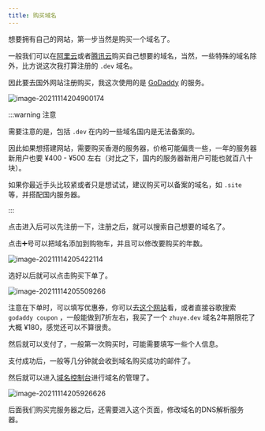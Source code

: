 ```yaml
---
title: 购买域名
---
```


想要拥有自己的网站，第一步当然是购买一个域名了。

一般我们可以在[阿里云](https://wanwang.aliyun.com/domain)或者[腾讯云](https://dnspod.cloud.tencent.com/)购买自己想要的域名，当然，一些特殊的域名除外，比方说这次我打算注册的 `.dev` 域名。

因此要去国外网站注册购买，我这次使用的是 [GoDaddy](https://sg.godaddy.com/) 的服务。



![image-20211114204900174](https://zhuye-1308301598.file.myqcloud.com/markdown/image-20211114204900174.png)



:::warning 注意

需要注意的是，包括 `.dev` 在内的一些域名国内是无法备案的。

因此如果想搭建网站，需要购买香港的服务器，价格可能偏贵一些，一年的服务器新用户也要 ¥400 - ¥500 左右（对比之下，国内的服务器新用户可能也就百八十块）。

如果你最近手头比较紧或者只是想试试，建议购买可以备案的域名，如 `.site` 等，并搭配国内服务器。

:::



点击进入后可以先注册一下，注册之后，就可以搜索自己想要的域名了。

点击➕号可以把域名添加到购物车，并且可以修改要购买的年数。

![image-20211114205422114](https://zhuye-1308301598.file.myqcloud.com/markdown/image-20211114205422114.png)

选好以后就可以点击购买下单了。

![image-20211114205509266](https://zhuye-1308301598.file.myqcloud.com/markdown/image-20211114205509266.png)

注意在下单时，可以填写优惠券，你可以去[这个网站](https://coupons.thedailybeast.com/coupons/godaddy)看，或者直接谷歌搜索  `godaddy coupon` ，一般能做到7折左右，我买了一个 `zhuye.dev` 域名2年期限花了大概 ¥180，感觉还可以不算很贵。

然后就可以支付了，一般第一次购买时，可能需要填写一些个人信息。

支付成功后，一般等几分钟就会收到域名购买成功的邮件了。

然后就可以进入[域名控制台](https://dcc.godaddy.com/domains)进行域名的管理了。

![image-20211114205926626](https://zhuye-1308301598.file.myqcloud.com/markdown/image-20211114205926626.png)

后面我们购买完服务器之后，还需要进入这个页面，修改域名的DNS解析服务器。